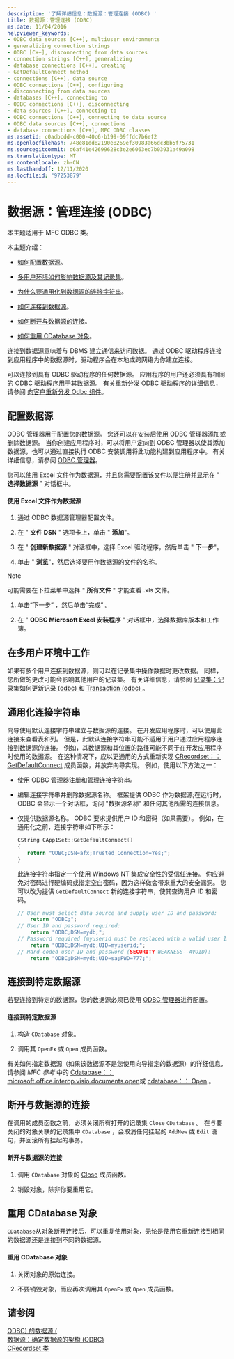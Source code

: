 ```yaml
---
description: '了解详细信息：数据源：管理连接 (ODBC) '
title: 数据源：管理连接 (ODBC)
ms.date: 11/04/2016
helpviewer_keywords:
- ODBC data sources [C++], multiuser environments
- generalizing connection strings
- ODBC [C++], disconnecting from data sources
- connection strings [C++], generalizing
- database connections [C++], creating
- GetDefaultConnect method
- connections [C++], data source
- ODBC connections [C++], configuring
- disconnecting from data sources
- databases [C++], connecting to
- ODBC connections [C++], disconnecting
- data sources [C++], connecting to
- ODBC connections [C++], connecting to data source
- ODBC data sources [C++], connections
- database connections [C++], MFC ODBC classes
ms.assetid: c0adbcdd-c000-40c6-b199-09ffdc7b6ef2
ms.openlocfilehash: 748e81dd82190e8269ef30983a66dc3bb5f75731
ms.sourcegitcommit: d6af41e42699628c3e2e6063ec7b03931a49a098
ms.translationtype: MT
ms.contentlocale: zh-CN
ms.lasthandoff: 12/11/2020
ms.locfileid: "97253879"
---
```

# <a name="data-source-managing-connections-odbc"></a>数据源：管理连接 (ODBC)

本主题适用于 MFC ODBC 类。

本主题介绍：

- [如何配置数据源](#_core_configuring_a_data_source)。

- [多用户环境如何影响数据源及其记录集](#_core_working_in_a_multiuser_environment)。

- [为什么要通用化到数据源的连接字符串](#_core_generalizing_the_connection_string)。

- [如何连接到数据源](#_core_connecting_to_a_specific_data_source)。

- [如何断开与数据源的连接](#_core_disconnecting_from_a_data_source)。

- [如何重用 CDatabase 对象](#_core_reusing_a_cdatabase_object)。

连接到数据源意味着与 DBMS 建立通信来访问数据。 通过 ODBC 驱动程序连接到应用程序中的数据源时，驱动程序会在本地或跨网络为你建立连接。

可以连接到具有 ODBC 驱动程序的任何数据源。 应用程序的用户还必须具有相同的 ODBC 驱动程序用于其数据源。 有关重新分发 ODBC 驱动程序的详细信息，请参阅 [向客户重新分发 Odbc 组件](../../data/odbc/redistributing-odbc-components-to-your-customers.md)。

## <a name="configuring-a-data-source"></a><a name="_core_configuring_a_data_source"></a> 配置数据源

ODBC 管理器用于配置您的数据源。 您还可以在安装后使用 ODBC 管理器添加或删除数据源。 当你创建应用程序时，可以将用户定向到 ODBC 管理器以使其添加数据源，也可以通过直接执行 ODBC 安装调用将此功能构建到应用程序中。 有关详细信息，请参阅 [ODBC 管理器](../../data/odbc/odbc-administrator.md)。

您可以使用 Excel 文件作为数据源，并且您需要配置该文件以便注册并显示在 " **选择数据源** " 对话框中。

#### <a name="to-use-an-excel-file-as-a-data-source"></a>使用 Excel 文件作为数据源

1. 通过 ODBC 数据源管理器配置文件。

1. 在 " **文件 DSN** " 选项卡上，单击 " **添加**"。

1. 在 " **创建新数据源** " 对话框中，选择 Excel 驱动程序，然后单击 " **下一步**"。

1. 单击 " **浏览**"，然后选择要用作数据源的文件的名称。

> [!NOTE]
> 可能需要在下拉菜单中选择 " **所有文件** " 才能查看 .xls 文件。

1. 单击“下一步”  ，然后单击“完成”  。

1. 在 " **ODBC Microsoft Excel 安装程序** " 对话框中，选择数据库版本和工作簿。

## <a name="working-in-a-multiuser-environment"></a><a name="_core_working_in_a_multiuser_environment"></a> 在多用户环境中工作

如果有多个用户连接到数据源，则可以在记录集中操作数据时更改数据。 同样，您所做的更改可能会影响其他用户的记录集。 有关详细信息，请参阅 [记录集：记录集如何更新记录 (odbc) ](../../data/odbc/recordset-how-recordsets-update-records-odbc.md) 和 [Transaction (odbc) ](../../data/odbc/transaction-odbc.md)。

## <a name="generalizing-the-connection-string"></a><a name="_core_generalizing_the_connection_string"></a> 通用化连接字符串

向导使用默认连接字符串建立与数据源的连接。 在开发应用程序时，可以使用此连接来查看表和列。 但是，此默认连接字符串可能不适用于用户通过应用程序连接到数据源的连接。 例如，其数据源和其位置的路径可能不同于在开发应用程序时使用的数据源。 在这种情况下，应以更通用的方式重新实现 [CRecordset：： GetDefaultConnect](../../mfc/reference/crecordset-class.md#getdefaultconnect) 成员函数，并放弃向导实现。 例如，使用以下方法之一：

- 使用 ODBC 管理器注册和管理连接字符串。

- 编辑连接字符串并删除数据源名称。 框架提供 ODBC 作为数据源;在运行时，ODBC 会显示一个对话框，询问 "数据源名称" 和任何其他所需的连接信息。

- 仅提供数据源名称。 ODBC 要求提供用户 ID 和密码（如果需要）。 例如，在通用化之前，连接字符串如下所示：

    ```cpp
    CString CApp1Set::GetDefaultConnect()
    {
       return "ODBC;DSN=afx;Trusted_Connection=Yes;";
    }
    ```

   此连接字符串指定一个使用 Windows NT 集成安全性的受信任连接。 你应避免对密码进行硬编码或指定空白密码，因为这样做会带来重大的安全漏洞。 您可以改为提供 `GetDefaultConnect` 新的连接字符串，使其查询用户 ID 和密码。

    ```cpp
    // User must select data source and supply user ID and password:
        return "ODBC;";
    // User ID and password required:
        return "ODBC;DSN=mydb;";
    // Password required (myuserid must be replaced with a valid user ID):
        return "ODBC;DSN=mydb;UID=myuserid;";
    // Hard-coded user ID and password (SECURITY WEAKNESS--AVOID):
        return "ODBC;DSN=mydb;UID=sa;PWD=777;";
    ```

## <a name="connecting-to-a-specific-data-source"></a><a name="_core_connecting_to_a_specific_data_source"></a> 连接到特定数据源

若要连接到特定的数据源，您的数据源必须已使用 [ODBC 管理器](../../data/odbc/odbc-administrator.md)进行配置。

#### <a name="to-connect-to-a-specific-data-source"></a>连接到特定数据源

1. 构造 `CDatabase` 对象。

1. 调用其 `OpenEx` 或 `Open` 成员函数。

有关如何指定数据源（如果该数据源不是您使用向导指定的数据源）的详细信息，请参阅 *MFC 参考* 中的 [Cdatabase：： microsoft.office.interop.visio.documents.open](../../mfc/reference/cdatabase-class.md#openex)或 [cdatabase：： Open](../../mfc/reference/cdatabase-class.md#open) 。

## <a name="disconnecting-from-a-data-source"></a><a name="_core_disconnecting_from_a_data_source"></a> 断开与数据源的连接

在调用的成员函数之前，必须关闭所有打开的记录集 `Close` `CDatabase` 。 在与要关闭的对象关联的记录集中 `CDatabase` ，会取消任何挂起的 `AddNew` 或 `Edit` 语句，并回滚所有挂起的事务。

#### <a name="to-disconnect-from-a-data-source"></a>断开与数据源的连接

1. 调用 `CDatabase` 对象的 [Close](../../mfc/reference/cdatabase-class.md#close) 成员函数。

1. 销毁对象，除非你要重用它。

## <a name="reusing-a-cdatabase-object"></a><a name="_core_reusing_a_cdatabase_object"></a> 重用 CDatabase 对象

`CDatabase`从对象断开连接后，可以重复使用对象，无论是使用它重新连接到相同的数据源还是连接到不同的数据源。

#### <a name="to-reuse-a-cdatabase-object"></a>重用 CDatabase 对象

1. 关闭对象的原始连接。

1. 不要销毁对象，而应再次调用其 `OpenEx` 或 `Open` 成员函数。

## <a name="see-also"></a>请参阅

[ODBC) 的数据源 (](../../data/odbc/data-source-odbc.md)<br/>
[数据源：确定数据源的架构 (ODBC) ](../../data/odbc/data-source-determining-the-schema-of-the-data-source-odbc.md)<br/>
[CRecordset 类](../../mfc/reference/crecordset-class.md)

